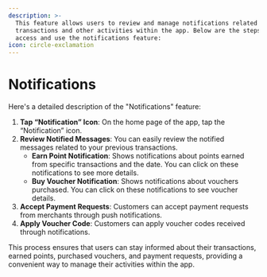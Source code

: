 ```yaml
---
description: >-
  This feature allows users to review and manage notifications related to their
  transactions and other activities within the app. Below are the steps to
  access and use the notifications feature:
icon: circle-exclamation
---
```


# Notifications

Here's a detailed description of the "Notifications" feature:

1. **Tap “Notification” Icon**: On the home page of the app, tap the “Notification” icon.
2. **Review Notified Messages**: You can easily review the notified messages related to your previous transactions.
   * **Earn Point Notification**: Shows notifications about points earned from specific transactions and the date. You can click on these notifications to see more details.
   * **Buy Voucher Notification**: Shows notifications about vouchers purchased. You can click on these notifications to see voucher details.
3. **Accept Payment Requests**: Customers can accept payment requests from merchants through push notifications.
4. **Apply Voucher Code**: Customers can apply voucher codes received through notifications.

This process ensures that users can stay informed about their transactions, earned points, purchased vouchers, and payment requests, providing a convenient way to manage their activities within the app.&#x20;
